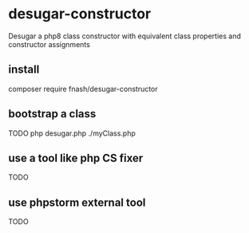 # desugar-constructor
Desugar a php8 class constructor with equivalent class properties and constructor assignments


## install
composer require fnash/desugar-constructor

## bootstrap a class
TODO
php desugar.php ./myClass.php

## use a tool like php CS fixer
TODO

## use phpstorm external tool
TODO

